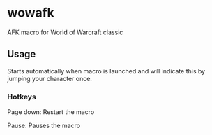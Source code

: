 # wowafk

AFK macro for World of Warcraft classic

## Usage

Starts automatically when macro is launched and will indicate this by jumping your character once.

### Hotkeys

Page down: Restart the macro

Pause: Pauses the macro

